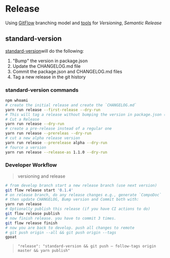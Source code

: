 # Release

Using [GitFlow](https://xmlking.gitbook.io/gitops/v/develop/getting-started/gitflow) branching model and [tools](https://xmlking.gitbook.io/gitops/v/develop/getting-started/gitflow-usage) for _Versioning_, _Semantic Release_

## standard-version

[standard-version](https://angular.schule/blog/2019-11-ngx-semantic-version)will do the following:

1. "Bump" the version in package.json
2. Update the CHANGELOG.md file
3. Commit the package.json and CHANGELOG.md files
4. Tag a new release in the git history

### standard-version commands

```bash
npm whoami
# create the initial release and create the `CHANGELOG.md`
yarn run release --first-release --dry-run
# This will tag a release without bumping the version in package.json (et al.).
# Cut a Release
yarn run release --dry-run
# create a pre-release instead of a regular one
yarn run release --prereleas --dry-run
# cut a new alpha release version
yarn run release --prerelease alpha --dry-run
# fource a version
yarn run release --release-as 1.1.0 --dry-run
```

### Developer Workflow

> versioning and release

```bash
# from develop branch start a new release branch (use next version)
git flow release start '0.1.4'
# on release branch, do any release changes e.g., generate `CompoDoc`
# then update CHANGELOG, Bump version and Commit both with:
yarn run release
# Optionally publish this release (if you have CI actions to do)
git flow release publish
# now finish release. you have to commit 3 times.
git flow release finish
# now you are back to develop. push all changes to remote
# git push origin --all && git push origin --tags
gpoat
```

> `"release": "standard-version && git push — follow-tags origin master && yarn publish"`